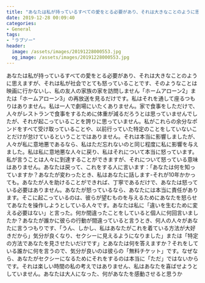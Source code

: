 ```yaml
---
title: "あなたは私が持っているすべての愛をとる必要があり、それは大きなことのように思えますが、それは私が社会でとても怒っていることです、そのようなことは映画に行かないし、私の友人の家族の家を訪問しません「ホームアローン2」または「ホームアローン3」の再放送を見るだけです。"
date: 2019-12-28 00:09:40
categories:
- General
tags:
- "ラブソー"
header:
  image: /assets/images/20191228000553.jpg
  og_image: /assets/images/20191228000553.jpg
---
```


あなたは私が持っているすべての愛をとる必要があり、それは大きなことのように思えますが、それは私が社会でとても怒っていることです、そのようなことは映画に行かないし、私の友人の家族の家を訪問しません「ホームアローン2」または「ホームアローン3」の再放送を見るだけです。私はそれを通して座るつもりはありません。私は一人で劇場にいたくありません。家で食事をしただけで、人々がレストランで食事をするために体重が減るだろうとは思っていませんでしたが、それが起こっていることを誇りに思っていません。私がこれらの余分なポンドをすべて受け取っていることや、以前行っていた特定のことをしていないことだけが怠けているということではありません。それは本当に影響しましたが、人々が私に意地悪であるなら、私はただ忘れないのと同じ程度に私に影響を与えました。私は私に意地悪な人々に戻り、私はそれについて本当に怒っています。私が言うことは人々に到達することができますが、それについて怒っている意味はありません。あなたは戻って、これをする人に言います：「あなたは何を知っていますか？あなたが変わったとき、私はあなたに話します-それが10年かかっても。あなたが人を助けることができれば、丁寧であるだけで、あなたは怒っている必要はありません。あなたが怒っているなら、あなたには本当に責任があります。そこに起こっているのは、彼らが望むものを与えるためにあなたを怒らせてあなたを操作しようとしている人々です。あなたは私に「違いを生むために変える必要はない」と言った。何か間違ったことをしていると個人に何回言いましたか？あなたが誰かに彼らの行動が間違っていると言うとき、何人の人々があなたに言うつもりです、「うん、しかし、私はあなたがこれを着ている方法が大好きだから」気分が良くなり、セクシーに見えるようになりました」または「特定の方法であなたを見させたいだけです」とあなたは何を答えますか？それをしている誰かに何を言うので、気分が良いのは彼らの「無料チケット」です。なぜなら、あなたがセクシーになるためにそれをするのは本当に「ただ」ではないからです。それは楽しい時間の私の考えではありません、私はあなたを喜ばせようとしていません。あなたは大人になった、何があなたを感動させると思うか
